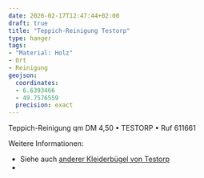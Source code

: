 ```yaml
---
date: 2026-02-17T12:47:44+02:00
draft: true
title: "Teppich-Reinigung Testorp"
type: hanger
tags:
- "Material: Holz"
- Ort
- Reinigung
geojson:
  coordinates:
  - 6.6393466
  - 49.7576559
  precision: exact
---
```

Teppich-Reinigung qm DM 4,50 • TESTORP • Ruf 611661

<div class="notes">
Weitere Informationen:
<ul>
<li>Siehe auch <a href="/post/67">anderer Kleiderbügel von Testorp</a></li>
<li><a href=""></a></li>
</ul>
</div>
